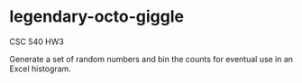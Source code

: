 # legendary-octo-giggle

CSC 540 HW3

Generate a set of random numbers and bin the counts for eventual use in an Excel histogram.
